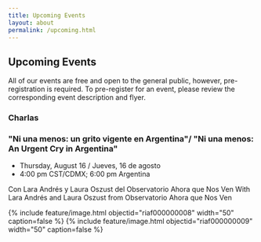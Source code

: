 ```yaml
---
title: Upcoming Events
layout: about
permalink: /upcoming.html
---
```


## Upcoming Events 

All of our events are free and open to the general public, however, pre-registration is required. To pre-register for an event, please review the corresponding event description and flyer. 

### Charlas 

### "Ni una menos: un grito vigente en Argentina"/ "Ni una menos: An Urgent Cry in Argentina" 
- Thursday, August 16 / Jueves, 16 de agosto 
- 4:00 pm CST/CDMX; 6:00 pm Argentina 

Con Lara Andrés y Laura Oszust del Observatorio Ahora que Nos Ven
With Lara Andrés and Laura Oszust from Observatorio Ahora que Nos Ven

{% include feature/image.html objectid="riaf000000008" width="50" caption=false %}
{% include feature/image.html objectid="riaf000000009" width="50" caption=false %}